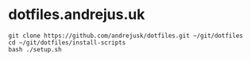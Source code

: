 # dotfiles.andrejus.uk
```
git clone https://github.com/andrejusk/dotfiles.git ~/git/dotfiles
cd ~/git/dotfiles/install-scripts
bash ./setup.sh
```
